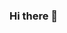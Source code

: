 ### Hi there 👋

<!--

My name is Gustavo Franco

- 🔭 I recently became a Full-Stack Web Developer, thanks to a bootcamp at Le Wagon
- 🌱 I want to continue learning more and more. Any challenges?
- 👯 I’m looking to collaborate on all sorts of media and new media projects. That is where my interests (obsession, basically) is
- 🤔 I’m looking for help with my development in the tech sector. 
- 💬 Ask me about how media impacts society, and how tech impacts media.
- 📫 How to reach me: LinkedIn or X.
- ⚡ Fun fact: Arsenal FC fan. 3 Masters degrees. 
-->
